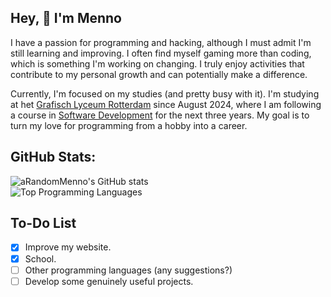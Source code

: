 
## Hey, 👋 I'm Menno

I have a passion for programming and hacking, although I must admit I'm still learning and improving. I often find myself gaming more than coding, which is something I'm working on changing. I truly enjoy activities that contribute to my personal growth and can potentially make a difference.

Currently, I'm focused on my studies (and pretty busy with it). I'm studying at het [Grafisch Lyceum Rotterdam](https://www.glr.nl/) since August 2024, where I am following a course in [Software Development](https://www.glr.nl/opleidingen/software-developer) for the next three years. My goal is to turn my love for programming from a hobby into a career.

## GitHub Stats:

![aRandomMenno's GitHub stats](https://readme-stats-arandommenno.vercel.app/api?username=arandommenno&show_icons=true&theme=blue_navy)  
![Top Programming Languages](https://readme-stats-arandommenno.vercel.app/api/top-langs/?username=arandommenno&layout=compact&theme=blue_navy)

## To-Do List

- [X] Improve my website. 
- [X] School.
- [ ] Other programming languages (any suggestions?)
- [ ] Develop some genuinely useful projects.
